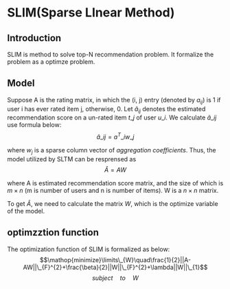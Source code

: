 # SLIM(Sparse LInear Method)

## Introduction
SLIM is method to solve top-N recommendation problem. It formalize the problem as a optimze problem.

## Model
Suppose A is the rating matrix, in which the (i, j) entry (denoted by $a_{ij}$) is 1 if user i has ever rated item j, otherwise, 0. Let $\hat{a}_{ij}$ denotes the estimated recommendation score on a un-rated item $t\_{j}$ of user $u\_{i}$. We calculate $\hat{a}\_{ij}$ use formula below:
$$\hat{a}\_{ij}=a^{T}\_{i}w\_{j}$$

where $w_{j}$ is a sparse column vector of *aggregation coefficients*. Thus, the model utilized by SLTM can be resprensed as
$$\hat{A}=AW$$

where A is estimated recommendation score matrix, and the size of which is $m \times n$ (m is number of users and n is number of items). W is a $n \times n$ matrix.

To get $\hat{A}$, we need to calculate the matrix $W$, which is the optimize variable of the model.

## optimzztion function
The optimization function of SLIM is formalized as below:
$$\mathop{minimize}\limits\_{W}\quad\frac{1}{2}||A-AW||\_{F}^{2}+\frac{\beta}{2}||W||\_{F}^{2}+\lambda||W||\_{1}$$
$$subject\quad to\quad W$$
